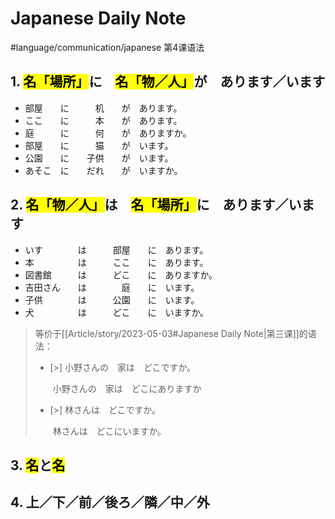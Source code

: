 # Japanese Daily Note

#language/communication/japanese 第4课语法

## 1. <mark class="square-solid">名「場所」</mark>に　<mark class="square-solid">名「物／人」</mark>が　あります／います

* 部屋　　に　　　机　　が　あります。
* ここ　　に　　　本　　が　あります。
* 庭　　　に　　　何　　が　ありますか。
* 部屋　　に　　　猫　　が　います。
* 公園　　に　　子供　　が　います。
* あそこ　に　　だれ　　が　いますか。

## 2. <mark class="square-solid">名「物／人」</mark>は　<mark class="square-solid">名「場所」</mark>に　あります／います

* いす　　　　は　　　部屋　　に　あります。
* 本　　　　　は　　　ここ　　に　あります。
* 図書館　　　は　　　どこ　　に　ありますか。
* 吉田さん　　は　　　　庭　　に　います。
* 子供　　　　は　　　公園　　に　います。
* 犬　　　　　は　　　どこ　　に　いますか。

> 等价于[[Article/story/2023-05-03#Japanese Daily Note|第三课]]的语法：
> 
> - [>] 小野さんの　家は　どこですか。
> 
> 　　小野さんの　家は　どこにありますか
> 
> - [>] 林さんは　どこですか。
> 
> 　　林さんは　どこにいますか。

## 3. <mark class="square-solid">名</mark>と<mark class="square-solid">名</mark>

## 4. 上／下／前／後ろ／隣／中／外